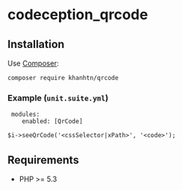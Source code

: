 # codeception_qrcode

## Installation 
Use [Composer](https://getcomposer.org/):
```
composer require khanhtn/qrcode
```
### Example (`unit.suite.yml`)
 
     modules:
        enabled: [QrCode]

```
$i->seeQrCode('<cssSelector|xPath>', '<code>');
```
## Requirements 
* PHP >= 5.3

